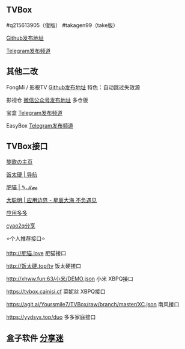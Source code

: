 ## TVBox

#q215613905（俊版）  #takagen99（take版） 

[Github发布地址](https://github.com/o0HalfLife0o/TVBoxOSC/releases)

[Telegram发布频道](https://t.me/TVBoxOSC)

## 其他二改

FongMi / 影視TV [Github发布地址](https://github.com/FongMi/TV)   特色：自动跳过失效源

影视仓 [微信公众号发布地址](https://mp.weixin.qq.com/mp/appmsgalbum?__biz=MzkwNTQwODA0MQ==&action=getalbum&album_id=2667215782833258504&scene=173&from_msgid=2247484180&from_itemidx=2&count=3&nolastread=1#wechat_redirect)   多仓版

宝盒 [Telegram发布频道](https://t.me/bh_tvbox)

EasyBox [Telegram发布频道](https://t.me/EasyBoxUpdate)

## TVBox接口

[黎歌の主页](https://www.lige.fit)

[饭太硬 | 导航](http://%E9%A5%AD%E5%A4%AA%E7%A1%AC.ml)

[肥猫 | ✎ℳ𝓪𝓸](https://肥猫.love)

[大聪明 | 应用边界 - 星辰大海 不负遇见](https://yydsys.top)

[应用多多](https://xduo.app/box/)

[cyao2q分享](https://github.com/cyao2q/files)

⭐个人推荐接口⭐

http://肥猫.love  肥猫接口

http://饭太硬.top/tv  饭太硬接口

http://xhww.fun:63/小米/DEMO.json  小米 XBPQ接口

https://tvbox.cainisi.cf  菜妮丝 XBPQ接口

https://agit.ai/Yoursmile7/TVBox/raw/branch/master/XC.json  南风接口

https://yydsys.top/duo  多多家庭接口

## 盒子软件 [分享迷](https://www.fenxm.com)
